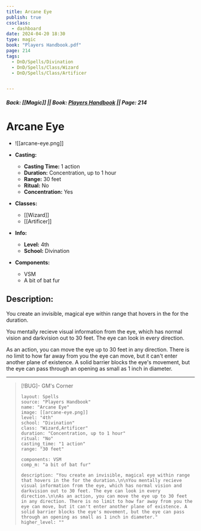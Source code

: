 ```yaml
---
title: Arcane Eye
publish: true
cssclass:
  - dashboard
date: 2024-04-20 18:30
type: magic
book: "Players Handbook.pdf"
page: 214
tags:
  - DnD/Spells/Divination
  - DnD/Spells/Class/Wizard
  - DnD/Spells/Class/Artificer


---
```


##### Back: [[Magic]] || Book: [Players Handbook](https://drive.google.com/drive/folders/1O5bhpYizcIT5xxAoLOuzCRht_PVS7VSG?usp=sharing) || Page: 214

# Arcane Eye
- ![[arcane-eye.png]]
- **Casting:**
    - **Casting Time:** 1 action
    - **Duration:** Concentration, up to 1 hour
    - **Range:** 30 feet
    - **Ritual:** No
    - **Concentration:** Yes
- **Classes:**
    - [[Wizard]]
    - [[Artificer]]

- **Info:**
    - **Level:** 4th
    - **School:** Divination
- **Components:**
    - VSM
    - A bit of bat fur

## Description:
You create an invisible, magical eye within range that hovers in the for the duration.

You mentally recieve visual information from the eye, which has normal vision and darkvision out to 30 feet. The eye can look in every direction.

As an action, you can move the eye up to 30 feet in any direction. There is no limit to how far away from you the eye can move, but it can't enter another plane of existence. A solid barrier blocks the eye's movement, but the eye can pass through an opening as small as 1 inch in diameter.



---

> [!BUG]- GM's Corner
>
> ```statblock
> layout: Spells
> source: "Players Handbook"
> name: "Arcane Eye"
> image: [[arcane-eye.png]]
> level: "4th"
> school: "Divination"
> class: "Wizard,Artificer"
> duration: "Concentration, up to 1 hour"
> ritual: "No"
> casting_time: "1 action"
> range: "30 feet"
>
> components: VSM
> comp_m: "a bit of bat fur"
>
> description: "You create an invisible, magical eye within range that hovers in the for the duration.\n\nYou mentally recieve visual information from the eye, which has normal vision and darkvision out to 30 feet. The eye can look in every direction.\n\nAs an action, you can move the eye up to 30 feet in any direction. There is no limit to how far away from you the eye can move, but it can't enter another plane of existence. A solid barrier blocks the eye's movement, but the eye can pass through an opening as small as 1 inch in diameter."
> higher_level: ""
> ```
